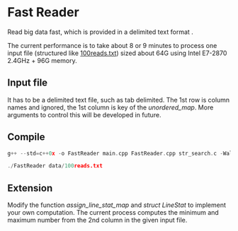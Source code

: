 # Fast Reader
Read big data fast, which is provided in a delimited text format .

The current performance is to take about 8 or 9 minutes to process one input file (structured like [100reads.txt](data/100reads.txt)) 
sized about 64G using Intel E7-2870 2.4GHz + 96G memory. 


## Input file

It has to be a delimited text file, such as tab delimited. The 1st row is column names and ignored, the 1st column is key of the *unordered_map*. 
More arguments to control this will be developed in future.

## Compile

```C++
g++ --std=c++0x -o FastReader main.cpp FastReader.cpp str_search.c -Wall -g -O2

./FastReader data/100reads.txt
```

## Extension

Modify the function *assign_line_stat_map* and *struct LineStat* to implement your own computation. 
The current process computes the minimum and maximum number from the 2nd column in the given input file. 

